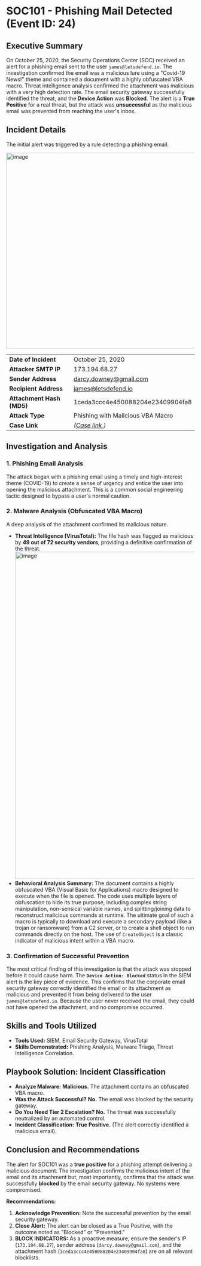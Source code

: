 # SOC101 - Phishing Mail Detected (Event ID: 24)

## Executive Summary

On October 25, 2020, the Security Operations Center (SOC) received an alert for a phishing email sent to the user `james@letsdefend.io`. The investigation confirmed the email was a malicious lure using a "Covid-19 News!" theme and contained a document with a highly obfuscated VBA macro. Threat intelligence analysis confirmed the attachment was malicious with a very high detection rate. The email security gateway successfully identified the threat, and the **Device Action** was **Blocked**. The alert is a **True Positive** for a real threat, but the attack was **unsuccessful** as the malicious email was prevented from reaching the user's inbox.

## Incident Details

The initial alert was triggered by a rule detecting a phishing email:

<img width="1452" height="523" alt="image" src="https://github.com/user-attachments/assets/1fb77d7a-7823-4d26-bb27-1c60042d87d4" />

| | |
| :--- | :--- |
| **Date of Incident**| October 25, 2020 |
| **Attacker SMTP IP**| 173.194.68.27 |
| **Sender Address**| darcy.downey@gmail.com |
| **Recipient Address**| james@letsdefend.io |
| **Attachment Hash (MD5)**| 1ceda3ccc4e450088204e23409904fa8 |
| **Attack Type**| Phishing with Malicious VBA Macro |
| **Case Link**| *([Case link ](https://app.letsdefend.io/case-management/casedetail/sohankanna/24))* |

## Investigation and Analysis

### 1. Phishing Email Analysis

The attack began with a phishing email using a timely and high-interest theme (COVID-19) to create a sense of urgency and entice the user into opening the malicious attachment. This is a common social engineering tactic designed to bypass a user's normal caution.

### 2. Malware Analysis (Obfuscated VBA Macro)

A deep analysis of the attachment confirmed its malicious nature.
*   **Threat Intelligence (VirusTotal):** The file hash was flagged as malicious by **49 out of 72 security vendors**, providing a definitive confirmation of the threat.
    <img width="1811" height="874" alt="image" src="https://github.com/user-attachments/assets/50062a0f-b461-4242-9e44-708d9e43168c" />
*   **Behavioral Analysis Summary:** The document contains a highly obfuscated VBA (Visual Basic for Applications) macro designed to execute when the file is opened. The code uses multiple layers of obfuscation to hide its true purpose, including complex string manipulation, non-sensical variable names, and splitting/joining data to reconstruct malicious commands at runtime. The ultimate goal of such a macro is typically to download and execute a secondary payload (like a trojan or ransomware) from a C2 server, or to create a shell object to run commands directly on the host. The use of `CreateObject` is a classic indicator of malicious intent within a VBA macro.

### 3. Confirmation of Successful Prevention

The most critical finding of this investigation is that the attack was stopped before it could cause harm. The **`Device Action: Blocked`** status in the SIEM alert is the key piece of evidence. This confirms that the corporate email security gateway correctly identified the email or its attachment as malicious and prevented it from being delivered to the user `james@letsdefend.io`. Because the user never received the email, they could not have opened the attachment, and no compromise occurred.

## Skills and Tools Utilized

*   **Tools Used:** SIEM, Email Security Gateway, VirusTotal
*   **Skills Demonstrated:** Phishing Analysis, Malware Triage, Threat Intelligence Correlation.

## Playbook Solution: Incident Classification

*   **Analyze Malware:** **Malicious.** The attachment contains an obfuscated VBA macro.
*   **Was the Attack Successful?** **No.** The email was blocked by the security gateway.
*   **Do You Need Tier 2 Escalation?** **No.** The threat was successfully neutralized by an automated control.
*   **Incident Classification:** **True Positive.** (The alert correctly identified a malicious email).

## Conclusion and Recommendations

The alert for SOC101 was a **true positive** for a phishing attempt delivering a malicious document. The investigation confirms the malicious intent of the email and its attachment but, most importantly, confirms that the attack was successfully **blocked** by the email security gateway. No systems were compromised.

**Recommendations:**

1.  **Acknowledge Prevention:** Note the successful prevention by the email security gateway.
2.  **Close Alert:** The alert can be closed as a True Positive, with the outcome noted as "Blocked" or "Prevented."
3.  **BLOCK INDICATORS:** As a proactive measure, ensure the sender's IP (`173.194.68.27`), sender address (`darcy.downey@gmail.com`), and the attachment hash (`1ceda3ccc4e450088204e23409904fa8`) are on all relevant blocklists.


